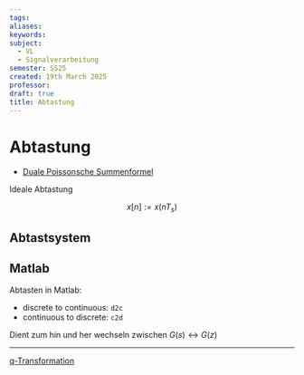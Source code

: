 ```yaml
---
tags: 
aliases: 
keywords: 
subject:
  - VL
  - Signalverarbeitung
semester: SS25
created: 19th March 2025
professor:
draft: true
title: Abtastung
---
```


# Abtastung

- [Duale Poissonsche Summenformel](Poissonsche%20Summenformel.md#Duale%20Poissonsche%20Summenformel)

Ideale Abtastung

$$ x[n] := x(nT_{s}) $$

## Abtastsystem

## Matlab

Abtasten in Matlab:

- discrete to continuous: `d2c`
- continuous to discrete: `c2d`

Dient zum hin und her wechseln zwischen $G(s) \leftrightarrow G(z)$

---

[q-Transformation](q-Transformation.md)